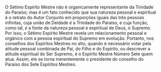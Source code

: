 ﻿O Sétimo Espírito Mestre não é organicamente representante da Trindade do Paraíso; mas é um fato conhecido que sua natureza pessoal e espiritual é o retrato do Autor Conjunto em proporções iguais das três pessoas infinitas, cuja união de Deidade <I>é</I> a Trindade do Paraíso, e cuja função, como tal,<I> é</I> a fonte da natureza pessoal e espiritual de Deus, o Supremo. Por isso, o Sétimo Espírito Mestre revela um relacionamento pessoal e orgânico com a pessoa espiritual do Supremo em evolução. Portanto, nos conselhos dos Espíritos Mestres no alto, quando é necessário votar pela atitude pessoal combinada de Pai, do Filho e do Espírito, ou descrever a atitude espiritual do Ser Supremo, é o Espírito Mestre Número Sete quem atua. Assim, ele se torna inerentemente  o presidente do conselho do Paraíso dos Sete Espíritos Mestres.